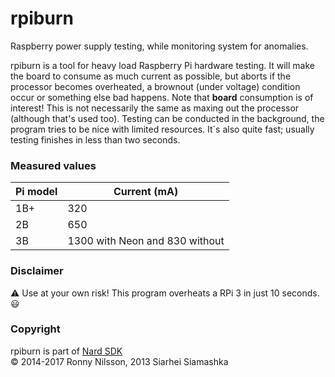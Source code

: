 # rpiburn
Raspberry power supply testing, while monitoring system for anomalies.

rpiburn is a tool for heavy load Raspberry Pi hardware testing. It will make the board to consume as much current as possible, but aborts if the processor becomes overheated, a brownout (under voltage) condition occur or something else bad happens. Note that **board** consumption is of interest! This is not necessarily the same as maxing out the processor (although that's used too). Testing can be conducted in the background, the program tries to be nice with limited resources. It´s also quite fast; usually testing finishes in less than two seconds.

### Measured values
| Pi model | Current (mA)                    |
| -------- | ------------------------------- |
| 1B+      | 320                             |
| 2B       | 650                             |
| 3B       | 1300 with Neon and 830 without  |

### Disclaimer
:warning: Use at your own risk! This program overheats a RPi 3 in just 10 seconds. :smiley:

### Copyright
rpiburn is part of [Nard SDK](http://www.arbetsmyra.dyndns.org/nard/ "Nard SDK")   
&copy; 2014-2017 Ronny Nilsson, 2013 Siarhei Siamashka

